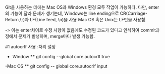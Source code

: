 Git을 사용하는 데에는 Mac OS과 Windows 환경 모두 작업이 가능하다. 
다만, enter의 기능이 달라 문제가 생기는데, Windows는 line ending으로 CR(Carriage-Return,\r)과 LF(Line feed, \n)을 사용 
Mac OS 혹은 Unix는 LF만을 사용함 

-> 이는 enter차이로 수정 사항이 없음에도 수정된 코드가 있다고 인식하여 commit과정에서 문제가 발생하며, merge마다 발생 가능함.

#1 autocrlf 사용 :처리 설정
- Window 
** git config --global core.autocrlf true

-Mac OS 
** git config -- global core.autocrlf input
